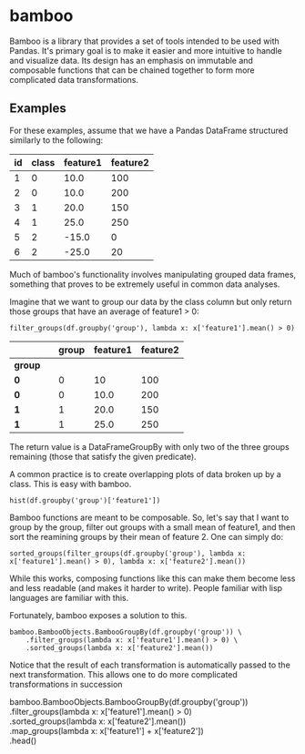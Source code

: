 bamboo
======

Bamboo is a library that provides a set of tools intended to be used with Pandas.  It's primary goal is to make it easier and more intuitive to handle and visualize data.  Its design has an emphasis on immutable and composable functions that can be chained together to form more complicated data transformations.


Examples
-------
  
For these examples, assume that we have a Pandas DataFrame structured similarly to the following:
  
| id | class | feature1 | feature2 |
|----|-------|----------|----------|
| 1  | 0     | 10.0     | 100      |
| 2  | 0     | 10.0     | 200      |
| 3  | 1     | 20.0     | 150      |
| 4  | 1     | 25.0     | 250      |
| 5  | 2     | -15.0    | 0        |
| 6  | 2     | -25.0    | 20       |


Much of bamboo's functionality involves manipulating grouped data frames, something that proves to be extremely useful in common data analyses.

Imagine that we want to group our data by the class column but only return those groups that have an average of feature1 > 0:

    filter_groups(df.groupby('group'), lambda x: x['feature1'].mean() > 0)
    
|       |   | group | feature1 | feature2 |
|-------|---|-------|----------|----------|
| **group** |   |       |          |          |
| **0**     |   | 0     | 10       | 100      |
| **0**     |   | 0     | 10.0     | 200      |
| **1**     |   | 1     | 20.0     | 150      |
| **1**     |   | 1     | 25.0     | 250      |


The return value is a DataFrameGroupBy with only two of the three groups remaining (those that satisfy the given predicate).


A common practice is to create overlapping plots of data broken up by a class.  This is easy with bamboo.

    hist(df.groupby('group')['feature1'])


Bamboo functions are meant to be composable.  So, let's say that I want to group by the group, filter out groups with a small mean of feature1, and then sort the reamining groups by their mean of feature 2.  One can simply do:

    sorted_groups(filter_groups(df.groupby('group'), lambda x: x['feature1'].mean() > 0), lambda x: x['feature2'].mean())

While this works, composing functions like this can make them become less and less readable (and makes it harder to write).  People familiar with lisp languages are familiar with this.

Fortunately, bamboo exposes a solution to this.

    bamboo.BambooObjects.BambooGroupBy(df.groupby('group')) \
        .filter_groups(lambda x: x['feature1'].mean() > 0) \
        .sorted_groups(lambda x: x['feature2'].mean())
 
 Notice that the result of each transformation is automatically passed to the next transformation.  This allows one to do more complicated transformations in succession
 
 
 bamboo.BambooObjects.BambooGroupBy(df.groupby('group')) \
    .filter_groups(lambda x: x['feature1'].mean() > 0) \
    .sorted_groups(lambda x: x['feature2'].mean()) \
    .map_groups(lambda x: x['feature1'] + x['feature2'])\
    .head()